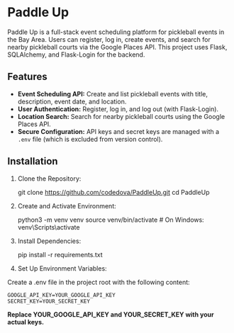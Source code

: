 # Paddle Up

Paddle Up is a full-stack event scheduling platform for pickleball events in the Bay Area. Users can register, log in, create events, and search for nearby pickleball courts via the Google Places API. This project uses Flask, SQLAlchemy, and Flask-Login for the backend.

## Features

- **Event Scheduling API:** Create and list pickleball events with title, description, event date, and location.
- **User Authentication:** Register, log in, and log out (with Flask-Login).
- **Location Search:** Search for nearby pickleball courts using the Google Places API.
- **Secure Configuration:** API keys and secret keys are managed with a `.env` file (which is excluded from version control).

## Installation

1. Clone the Repository:

   git clone https://github.com/codedova/PaddleUp.git
   cd PaddleUp

2. Create and Activate Environment:

    python3 -m venv venv
    source venv/bin/activate  # On Windows: venv\Scripts\activate

3. Install Dependencies:

    pip install -r requirements.txt

4. Set Up Environment Variables:

Create a .env file in the project root with the following content:

    GOOGLE_API_KEY=YOUR_GOOGLE_API_KEY
    SECRET_KEY=YOUR_SECRET_KEY
**Replace YOUR_GOOGLE_API_KEY and YOUR_SECRET_KEY with your actual keys.**